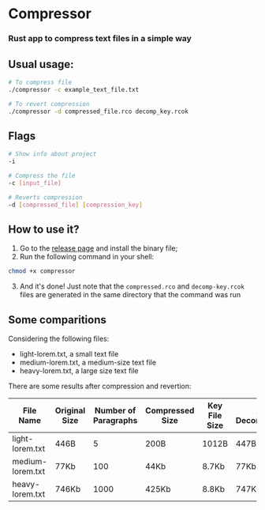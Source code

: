 # Compressor
### Rust app to compress text files in a simple way

## Usual usage:
```bash
# To compress file
./compressor -c example_text_file.txt

# To revert compression
./compressor -d compressed_file.rco decomp_key.rcok
```

## Flags
```bash
# Show info about project
-i

# Compress the file
-c [input_file]

# Reverts compression
-d [compressed_file] [compression_key]
```

## How to use it?
1. Go to the [release page](https://github.com/Rafael-monte/compressor/releases/tag/v.0.1.1h) and install the binary file;
2. Run the following command in your shell:
```bash
chmod +x compressor
```
3. And it's done! Just note that the `compressed.rco` and `decomp-key.rcok` files are generated in the same directory that the command was run 


## Some comparitions

Considering the following files:
- light-lorem.txt, a small text file
- medium-lorem.txt, a medium-size text file
- heavy-lorem.txt, a large size text file

There are some results after compression and revertion:

| File Name         | Original Size | Number of Paragraphs | Compressed Size | Key File Size | After Decompression |
|-------------------|---------------|----------------------|-----------------|---------------|---------------------|
| light-lorem.txt   | 446B          | 5                    | 200B            | 1012B         | 447B                |
| medium-lorem.txt  | 77Kb          | 100                  | 44Kb            | 8.7Kb         | 77Kb               |
| heavy-lorem.txt   | 746Kb         | 1000                 | 425Kb           | 8.8Kb         | 747Kb              |
